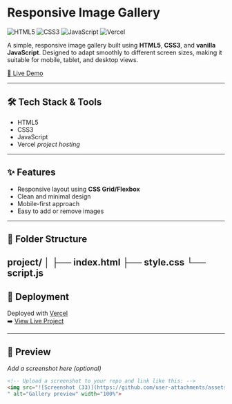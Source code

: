 # Responsive Image Gallery

![HTML5](https://img.shields.io/badge/HTML5-E34F26?logo=html5&logoColor=white&style=flat)
![CSS3](https://img.shields.io/badge/CSS3-1572B6?logo=css3&logoColor=white&style=flat)
![JavaScript](https://img.shields.io/badge/JavaScript-ES6-F7DF1E?logo=javascript&logoColor=black&style=flat)
![Vercel](https://img.shields.io/badge/Vercel-000000?logo=vercel&logoColor=white&style=flat)

A simple, responsive image gallery built using **HTML5**, **CSS3**, and **vanilla JavaScript**. Designed to adapt smoothly to different screen sizes, making it suitable for mobile, tablet, and desktop views.

[🔗 Live Demo](https://v0-new-project-tnin799xv2p.vercel.app/)

---

## 🛠️ Tech Stack & Tools
- HTML5
- CSS3
- JavaScript
- Vercel *project hosting*
---

## ✨ Features

- Responsive layout using **CSS Grid/Flexbox**
- Clean and minimal design
- Mobile-first approach
- Easy to add or remove images

---

## 📁 Folder Structure

  project/
  │
  ├── index.html
  ├── style.css
  └── script.js
---

## 🚀 Deployment

Deployed with [Vercel](https://vercel.com/)  
➡️ [View Live Project](https://v0-new-project-tnin799xv2p.vercel.app/)

---

## 📸 Preview

_Add a screenshot here (optional)_

```html
<!-- Upload a screenshot to your repo and link like this: -->
<img src="![Screenshot (33)](https://github.com/user-attachments/assets/3b4f5303-b619-40b9-b18c-42707471f36f)
" alt="Gallery preview" width="100%">


